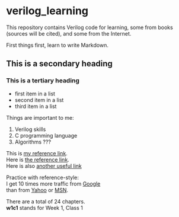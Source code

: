 # verilog_learning
This repository contains Verilog code for learning, some from books (sources will be cited), and some from the Internet.

First things first, learn to write Markdown.
## This is a secondary heading

### This is a tertiary heading

* first item in a list
* second item in a list
* third item in a list

Things are important to me: <br/>
1. Verilog skills <br/>
2. C programming language <br/>
3. Algorithms ??? <br/>

This is [my reference link](https://daringfireball.net/projects/markdown/basics). <br/>
Here is [the reference link](https://daringfireball.net/projects/markdown/basics "daringfireball-what's this???").  
Here is also [another useful link](https://github.com/adam-p/markdown-here/wiki/Markdown-Cheatsheet#lines "link from github page")

Practice with reference-style: <br/>
I get 10 times more traffic from [Google][1] <br/>
than from [Yahoo][2] or [MSN][3].

[1]: https://www.google.com/    "Google"
[2]: https://search.yahoo.com/  "Yahoo Search"
[3]: http://www.bing.com/       "MSN - Bing Search"

There are a total of 24 chapters.  
**w1c1** stands for Week 1, Class 1
